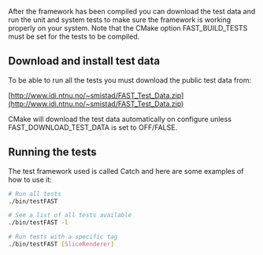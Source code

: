 After the framework has been compiled you can download the test data and run the unit and system tests to make sure the framework is working properly on your system. Note that the CMake option FAST_BUILD_TESTS must be set for the tests to be compiled.

Download and install test data
----------------------------------------------------------
To be able to run all the tests you must download the public test data from:

[http://www.idi.ntnu.no/~smistad/FAST_Test_Data.zip](http://www.idi.ntnu.no/~smistad/FAST_Test_Data.zip)

CMake will download the test data automatically on configure unless FAST_DOWNLOAD_TEST_DATA is set to OFF/FALSE.

Running the tests
-----------------------------------------------------------------------
The test framework used is called Catch and here are some examples of how to use it:

```bash
# Run all tests
./bin/testFAST

# See a list of all tests available
./bin/testFAST -l

# Run tests with a specific tag
./bin/testFAST [SliceRenderer]
```